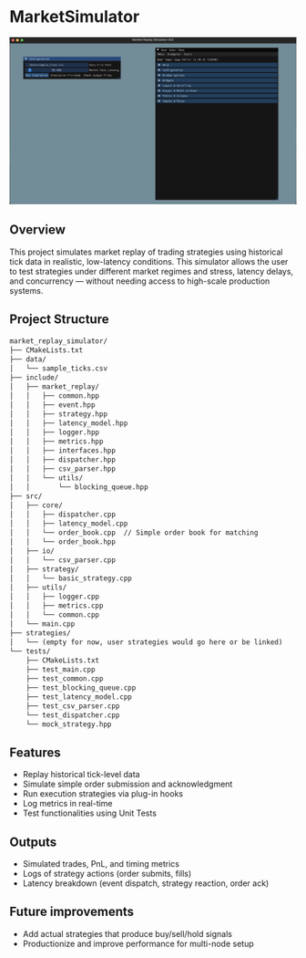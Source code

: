 # MarketSimulator

![Market Replay Simulator](/assets/thumbnail.png)

## Overview
This project simulates market replay of trading strategies using historical tick data in realistic, low-latency conditions. This simulator allows the user to test strategies under different market regimes and stress, latency delays, and concurrency — without needing access to high-scale production systems.

## Project Structure
```
market_replay_simulator/
├── CMakeLists.txt
├── data/
│   └── sample_ticks.csv
├── include/
│   ├── market_replay/
│   │   ├── common.hpp
│   │   ├── event.hpp
│   │   ├── strategy.hpp
│   │   ├── latency_model.hpp
│   │   ├── logger.hpp
│   │   ├── metrics.hpp
│   │   ├── interfaces.hpp
│   │   ├── dispatcher.hpp
│   │   ├── csv_parser.hpp
│   │   └── utils/
│   │       └── blocking_queue.hpp
├── src/
│   ├── core/
│   │   ├── dispatcher.cpp
│   │   ├── latency_model.cpp
│   │   └── order_book.cpp  // Simple order book for matching
│   │   └── order_book.hpp
│   ├── io/
│   │   └── csv_parser.cpp
│   ├── strategy/
│   │   └── basic_strategy.cpp
│   ├── utils/
│   │   ├── logger.cpp
│   │   ├── metrics.cpp
│   │   └── common.cpp
│   └── main.cpp
├── strategies/
│   └── (empty for now, user strategies would go here or be linked)
└── tests/
    ├── CMakeLists.txt
    ├── test_main.cpp
    ├── test_common.cpp
    ├── test_blocking_queue.cpp
    ├── test_latency_model.cpp
    ├── test_csv_parser.cpp
    └── test_dispatcher.cpp
    └── mock_strategy.hpp
```

## Features
- Replay historical tick-level data
- Simulate simple order submission and acknowledgment
- Run execution strategies via plug-in hooks
- Log metrics in real-time 
- Test functionalities using Unit Tests

## Outputs
- Simulated trades, PnL, and timing metrics
- Logs of strategy actions (order submits, fills)
- Latency breakdown (event dispatch, strategy reaction, order ack)

## Future improvements
- Add actual strategies that produce buy/sell/hold signals
- Productionize and improve performance for multi-node setup

